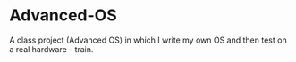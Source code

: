 # Advanced-OS
A class project (Advanced OS) in which I write my own OS and then test on a real hardware - train.
